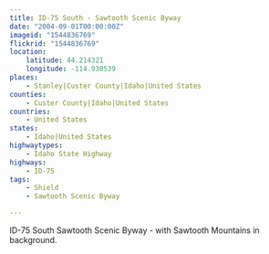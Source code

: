 ```yaml
---
title: ID-75 South - Sawtooth Scenic Byway
date: "2004-09-01T00:00:00Z"
imageid: "1544836769"
flickrid: "1544836769"
location:
    latitude: 44.214321
    longitude: -114.930539
places:
    - Stanley|Custer County|Idaho|United States
counties:
    - Custer County|Idaho|United States
countries:
    - United States
states:
    - Idaho|United States
highwaytypes:
    - Idaho State Highway
highways:
    - ID-75
tags:
    - Shield
    - Sawtooth Scenic Byway

---
```

ID-75 South Sawtooth Scenic Byway - with Sawtooth Mountains in background.